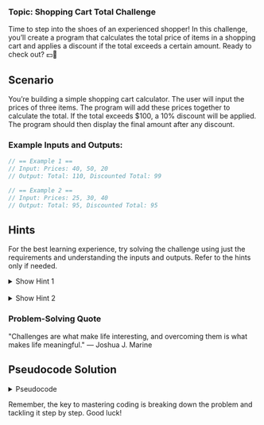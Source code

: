 ### Topic: Shopping Cart Total Challenge

Time to step into the shoes of an experienced shopper! In this challenge, you’ll create a program that calculates the total price of items in a shopping cart and applies a discount if the total exceeds a certain amount. Ready to check out? 💵🛒

## Scenario

You’re building a simple shopping cart calculator. The user will input the prices of three items. The program will add these prices together to calculate the total. If the total exceeds $100, a 10% discount will be applied. The program should then display the final amount after any discount.

### Example Inputs and Outputs:

```javascript
// == Example 1 ==
// Input: Prices: 40, 50, 20
// Output: Total: 110, Discounted Total: 99

// == Example 2 ==
// Input: Prices: 25, 30, 40
// Output: Total: 95, Discounted Total: 95
```

## Hints
For the best learning experience, try solving the challenge using just the requirements and understanding the inputs and outputs. Refer to the hints only if needed.

<details>
<summary>Show Hint 1</summary>
Add the three prices together to get the total amount.
</details>

<br>

<details>
<summary>Show Hint 2</summary>

- Check if the total exceeds $100.

- If the total is greater than $100, calculate a 10% discount and subtract it from the total.
</details>

### Problem-Solving Quote

"Challenges are what make life interesting, and overcoming them is what makes life meaningful." — Joshua J. Marine

## Pseudocode Solution

<details>
<summary>Pseudocode</summary>

```
1. Prompt the user to enter the price of the first item.
2. Prompt the user to enter the price of the second item.
3. Prompt the user to enter the price of the third item.

4. Add the three prices together to get the total.

5. If the total is greater than $100:
    - Calculate a 10% discount on the total.
    - Subtract the discount from the total to get the final amount.

6. Else:
    - The final amount is the same as the total.

7. Output the final amount to the user.
```

</details>

Remember, the key to mastering coding is breaking down the problem and tackling it step by step. Good luck!